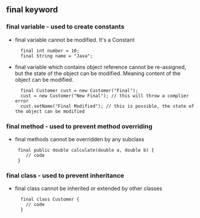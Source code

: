 ## final keyword

### **final variable** - used to create constants

* final variable cannot be modified. It's a Constant

        final int number = 10;
        final String name = "Java"; 
* final variable which contains object reference cannot be re-assigned, but the state of the object can be modified. Meaning content of the object can be modified.

        final Customer cust = new Customer("Final");
        cust = new Customer("New Final"); // this will throw a complier error
        cust.setName("Final Modified"); // this is possible, the state of the object can be modified

### **final method** - used to prevent method overriding
* final methods cannot be overridden by any subclass

       final public double calculate(double a, double b) {
          // code
       }

### **final class** - used to prevent inheritance
* final class cannot be inherited or extended by other classes

        final class Customer {
          // code
        }
